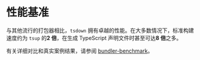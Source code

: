 # 性能基准

与其他流行的打包器相比，`tsdown` 拥有卓越的性能。在大多数情况下，标准构建速度约为 `tsup` 的**2 倍**，在生成 TypeScript 声明文件时甚至可达**8 倍**之多。

有关详细对比和真实案例结果，请参阅 [bundler-benchmark](https://gugustinette.github.io/bundler-benchmark/)。
